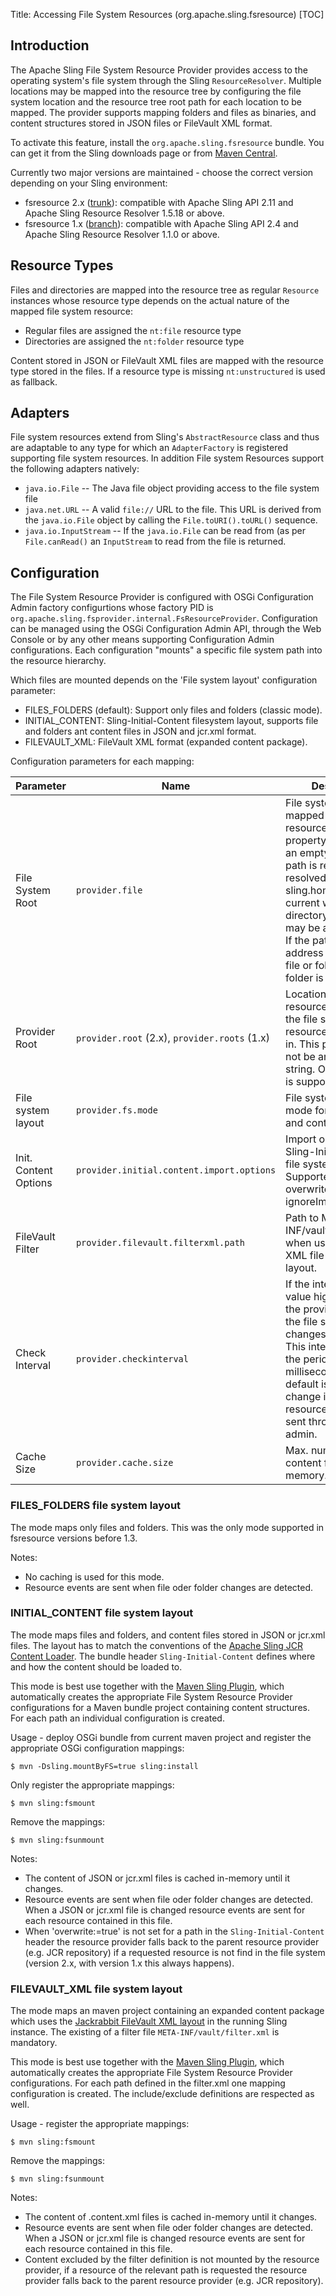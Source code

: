 Title: Accessing File System Resources (org.apache.sling.fsresource)
[TOC]


## Introduction

The Apache Sling File System Resource Provider provides access to the operating system's file system through the Sling `ResourceResolver`. Multiple locations may be mapped into the resource tree by configuring the file system location and the resource tree root path for each location to be mapped. The provider supports mapping folders and files as binaries, and content structures stored in JSON files or FileVault XML format.

To activate this feature, install the `org.apache.sling.fsresource` bundle. You can get it from the Sling downloads page or from [Maven Central][maven-central].

Currently two major versions are maintained - choose the correct version depending on your Sling environment:

* fsresource 2.x ([trunk][src-trunk]): compatible with Apache Sling API 2.11 and Apache Sling Resource Resolver 1.5.18 or above.
* fsresource 1.x ([branch][src-branch]): compatible with Apache Sling API 2.4 and Apache Sling Resource Resolver 1.1.0 or above.


## Resource Types

Files and directories are mapped into the resource tree as regular `Resource` instances whose resource type depends on the actual nature of the mapped file system resource:

   * Regular files are assigned the `nt:file` resource type
   * Directories are assigned the `nt:folder` resource type

Content stored in JSON or FileVault XML files are mapped with the resource type stored in the files. If a resource type is missing `nt:unstructured` is used as fallback.


## Adapters

File system resources extend from Sling's `AbstractResource` class and thus are adaptable to any type for which an `AdapterFactory` is registered supporting file system resources. In addition File system Resources support the following adapters natively:

   * `java.io.File` -- The Java file object providing access to the file system file
   * `java.net.URL` -- A valid `file://` URL to the file. This URL is derived from the `java.io.File` object by calling the `File.toURI().toURL()` sequence.
   * `java.io.InputStream` -- If the `java.io.File` can be read from (as per `File.canRead()` an `InputStream` to read from the file is returned.



## Configuration

The File System Resource Provider is configured with OSGi Configuration Admin factory configurtions whose factory PID is `org.apache.sling.fsprovider.internal.FsResourceProvider`. Configuration can be managed using the OSGi Configuration Admin API, through the Web Console or by any other means supporting Configuration Admin configurations. Each configuration "mounts" a specific file system path into the resource hierarchy.

Which files are mounted depends on the 'File system layout' configuration parameter:

* FILES_FOLDERS (default): Support only files and folders (classic mode).
* INITIAL_CONTENT: Sling-Initial-Content filesystem layout, supports file and folders ant content files in JSON and jcr.xml format.
* FILEVAULT_XML: FileVault XML format (expanded content package).

Configuration parameters for each mapping:

| Parameter | Name | Description |
|-|-|-|
| File System Root | `provider.file` | File system directory mapped to the virtual resource tree. This property must not be an empty string. If the path is relative it is resolved against sling.home or the current working directory. The path may be a file or folder. If the path does not address an existing file or folder, an empty folder is created. |
| Provider Root	| `provider.root` (2.x), `provider.roots` (1.x) | Location in the virtual resource tree where the file system resources are mapped in. This property must not be an empty string. Only one path is supported. |
| File system layout | `provider.fs.mode` | File system layout mode for files, folders and content. |
| Init. Content Options | `provider.initial.content.import.options` | Import options for Sling-Initial-Content file system layout. Supported options: overwrite, ignoreImportProviders. |
| FileVault Filter | `provider.filevault.filterxml.path` | Path to META-INF/vault/filter.xml when using FileVault XML file system layout. |
| Check Interval | `provider.checkinterval` | If the interval has a value higher than 100, the provider will check the file system for changes periodically. This interval defines the period in milliseconds (the default is 1000). If a change is detected, resource events are sent through the event admin. |
| Cache Size | `provider.cache.size` | Max. number of content files cached in memory.  |


### FILES_FOLDERS file system layout

The mode maps only files and folders. This was the only mode supported in fsresource versions before 1.3.

Notes:

* No caching is used for this mode.
* Resource events are sent when file oder folder changes are detected.


### INITIAL_CONTENT file system layout

The mode maps files and folders, and content files stored in JSON or jcr.xml files. The layout has to match the conventions of the [Apache Sling JCR Content Loader][jcr-contentloader]. The bundle header `Sling-Initial-Content` defines where and how the content should be loaded to.

This mode is best use together with the [Maven Sling Plugin][maven-sling-plugin], which automatically creates the appropriate File System Resource Provider configurations for a Maven bundle project containing content structures. For each path an individual configuration is created.

Usage - deploy OSGi bundle from current maven project and register the appropriate OSGi configuration mappings:

    $ mvn -Dsling.mountByFS=true sling:install

Only register the appropriate mappings:

    $ mvn sling:fsmount

Remove the mappings:

    $ mvn sling:fsunmount

Notes:

* The content of JSON or jcr.xml files is cached in-memory until it changes.
* Resource events are sent when file oder folder changes are detected. When a JSON or jcr.xml file is changed resource events are sent for each resource contained in this file.
* When 'overwrite:=true' is not set for a path in the `Sling-Initial-Content` header the resource provider falls back to the parent resource provider (e.g. JCR repository) if a requested resource is not find in the file system (version 2.x, with version 1.x this always happens).


### FILEVAULT_XML file system layout

The mode maps an maven project containing an expanded content package which uses the [Jackrabbit FileVault XML layout][vaultfs] in the running Sling instance. The existing of a filter file `META-INF/vault/filter.xml` is mandatory.

This mode is best use together with the [Maven Sling Plugin][maven-sling-plugin], which automatically creates the appropriate File System Resource Provider configurations. For each path defined in the filter.xml one mapping configuration is created. The include/exclude definitions are respected as well.

Usage - register the appropriate mappings:

    $ mvn sling:fsmount

Remove the mappings:

    $ mvn sling:fsunmount

Notes:

* The content of .content.xml files is cached in-memory until it changes.
* Resource events are sent when file oder folder changes are detected. When a JSON or jcr.xml file is changed resource events are sent for each resource contained in this file.
* Content excluded by the filter definition is not mounted by the resource provider, if a resource of the relevant path is requested the resource provider falls back to the parent resource provider (e.g. JCR repository).



[src-trunk]: https://svn.apache.org/repos/asf/sling/trunk/bundles/extensions/fsresource/
[src-branch]: https://svn.apache.org/repos/asf/sling/branches/fsresource-1.x/
[maven-central]: https://search.maven.org/#search%7Cga%7C1%7Cg%3A%22org.apache.sling%22%20AND%20a%3A%22org.apache.sling.fsresource%22
[jcr-contentloader]: content-loading-jcr-contentloader.html
[maven-sling-plugin]: http://sling.apache.org/components/maven-sling-plugin/
[vaultfs]: http://jackrabbit.apache.org/filevault/vaultfs.html
